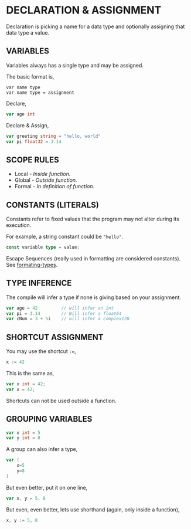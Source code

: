 # DECLARATION & ASSIGNMENT

Declaration is picking a name for a data type and optionally assigning
that data type a value.

## VARIABLES

Variables always has a single type and may be assigned.

The basic format is,

```
var name type
var name type = assignment
```

Declare,

```go
var age int
```

Declare & Assign,

```go
var greeting string = "hello, world"
var pi float32 = 3.14
```

## SCOPE RULES

* Local _- Inside function._
* Global _- Outside function._
* Formal _- In definition of function._

## CONSTANTS (LITERALS)

Constants refer to fixed values that the program may not alter during its execution.

For example, a string constant could be `"hello"`.

```go
const variable type = value;
```

Escape Sequences (really used in formatting are considered constants).
See [formating-types](https://github.com/JeffDeCola/my-cheat-sheets/tree/master/development/languages/go-cheat-sheet/formating-types.md).

## TYPE INFERENCE

The compile will infer a type if none is giving
based on your assignment.

```go
var age = 42         // will infer an int
var pi = 3.14        // Will infer a float64
var cNum = 3 + 5i    // will infer a complex128
```

## SHORTCUT ASSIGNMENT

You may use the shortcut `:=`,

```go
x := 42
```

This is the same as,

```go
var x int = 42;
var x = 42;
```

Shortcuts can not be used outside a function.

## GROUPING VARIABLES

```go
var x int = 5
var y int = 8
```

A group can also infer a type,

```go
var (
    x=5
    y=8
)
```

But even better, put it on one line,

```go
var x, y = 5, 8
```

But even, even better, lets use shorthand
(again, only inside a function),

```go
x, y := 5, 8
```
